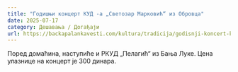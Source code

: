 ```yaml
---
title: "Годишњи концерт КУД -а „Светозар Марковић“ из Обровца"
date: 2025-07-17
category: Дешавања / Догађаји
url: https://backapalankavesti.com/kultura/tradicija/godisnji-koncert-kud-a-svetozar-markovic-iz-obrovca/
---
```


Поред домаћина, наступиће и РКУД „Пелагић“ из Бања Луке. Цена улазнице на концерт је 300 динара.
